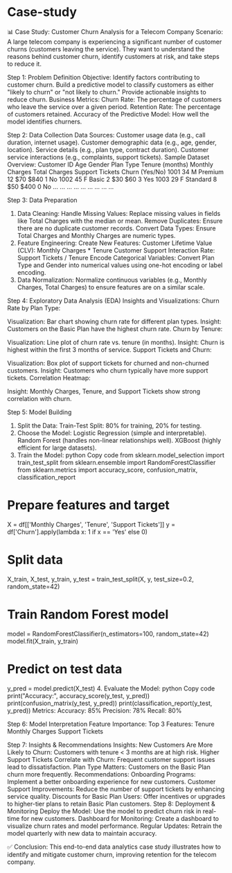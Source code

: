 # Case-study

📊 Case Study: Customer Churn Analysis for a Telecom Company
Scenario:
A large telecom company is experiencing a significant number of customer churns (customers leaving the service). They want to understand the reasons behind customer churn, identify customers at risk, and take steps to reduce it.


Step 1: Problem Definition
Objective:
Identify factors contributing to customer churn.
Build a predictive model to classify customers as either "likely to churn" or "not likely to churn."
Provide actionable insights to reduce churn.
Business Metrics:
Churn Rate: The percentage of customers who leave the service over a given period.
Retention Rate: The percentage of customers retained.
Accuracy of the Predictive Model: How well the model identifies churners.


Step 2: Data Collection
Data Sources:
Customer usage data (e.g., call duration, internet usage).
Customer demographic data (e.g., age, gender, location).
Service details (e.g., plan type, contract duration).
Customer service interactions (e.g., complaints, support tickets).
Sample Dataset Overview:
Customer ID	Age	Gender	Plan Type	Tenure (months)	Monthly Charges	Total Charges	Support Tickets	Churn (Yes/No)
1001	34	M	Premium	12	$70	$840	1	No
1002	45	F	Basic	2	$30	$60	3	Yes
1003	29	F	Standard	8	$50	$400	0	No
...	...	...	...	...	...	...	...	...


Step 3: Data Preparation
1. Data Cleaning:
Handle Missing Values: Replace missing values in fields like Total Charges with the median or mean.
Remove Duplicates: Ensure there are no duplicate customer records.
Convert Data Types: Ensure Total Charges and Monthly Charges are numeric types.
2. Feature Engineering:
Create New Features:
Customer Lifetime Value (CLV): Monthly Charges * Tenure
Customer Support Interaction Rate: Support Tickets / Tenure
Encode Categorical Variables: Convert Plan Type and Gender into numerical values using one-hot encoding or label encoding.
3. Data Normalization:
Normalize continuous variables (e.g., Monthly Charges, Total Charges) to ensure features are on a similar scale.


Step 4: Exploratory Data Analysis (EDA)
Insights and Visualizations:
Churn Rate by Plan Type:

Visualization: Bar chart showing churn rate for different plan types.
Insight: Customers on the Basic Plan have the highest churn rate.
Churn by Tenure:

Visualization: Line plot of churn rate vs. tenure (in months).
Insight: Churn is highest within the first 3 months of service.
Support Tickets and Churn:

Visualization: Box plot of support tickets for churned and non-churned customers.
Insight: Customers who churn typically have more support tickets.
Correlation Heatmap:

Insight: Monthly Charges, Tenure, and Support Tickets show strong correlation with churn.


Step 5: Model Building
1. Split the Data:
Train-Test Split: 80% for training, 20% for testing.
2. Choose the Model:
Logistic Regression (simple and interpretable).
Random Forest (handles non-linear relationships well).
XGBoost (highly efficient for large datasets).
3. Train the Model:
python
Copy code
from sklearn.model_selection import train_test_split
from sklearn.ensemble import RandomForestClassifier
from sklearn.metrics import accuracy_score, confusion_matrix, classification_report

# Prepare features and target
X = df[['Monthly Charges', 'Tenure', 'Support Tickets']]
y = df['Churn'].apply(lambda x: 1 if x == 'Yes' else 0)

# Split data
X_train, X_test, y_train, y_test = train_test_split(X, y, test_size=0.2, random_state=42)

# Train Random Forest model
model = RandomForestClassifier(n_estimators=100, random_state=42)
model.fit(X_train, y_train)

# Predict on test data
y_pred = model.predict(X_test)
4. Evaluate the Model:
python
Copy code
print("Accuracy:", accuracy_score(y_test, y_pred))
print(confusion_matrix(y_test, y_pred))
print(classification_report(y_test, y_pred))
Metrics:
Accuracy: 85%
Precision: 78%
Recall: 80%


Step 6: Model Interpretation
Feature Importance:
Top 3 Features:
Tenure
Monthly Charges
Support Tickets


Step 7: Insights & Recommendations
Insights:
New Customers Are More Likely to Churn: Customers with tenure < 3 months are at high risk.
Higher Support Tickets Correlate with Churn: Frequent customer support issues lead to dissatisfaction.
Plan Type Matters: Customers on the Basic Plan churn more frequently.
Recommendations:
Onboarding Programs: Implement a better onboarding experience for new customers.
Customer Support Improvements: Reduce the number of support tickets by enhancing service quality.
Discounts for Basic Plan Users: Offer incentives or upgrades to higher-tier plans to retain Basic Plan customers.
Step 8: Deployment & Monitoring
Deploy the Model: Use the model to predict churn risk in real-time for new customers.
Dashboard for Monitoring: Create a dashboard to visualize churn rates and model performance.
Regular Updates: Retrain the model quarterly with new data to maintain accuracy.


✅ Conclusion:
This end-to-end data analytics case study illustrates how to identify and mitigate customer churn, improving retention for the telecom company.
